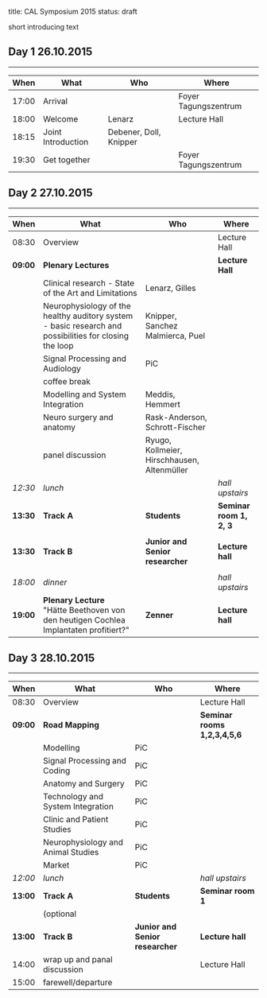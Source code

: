 title: CAL Symposium 2015
status: draft

short introducing text

## Day 1 26.10.2015
------------------

| When  |  What             | Who                   | Where              |
|------ |------             |-----                  |-------             |
| 17:00 | Arrival           |                       |Foyer Tagungszentrum|
| 18:00 | Welcome           | Lenarz                |Lecture Hall        |
| 18:15 | Joint Introduction| Debener, Doll, Knipper|                    |
| 19:30 | Get together      |                       |Foyer Tagungszentrum|


## Day 2 27.10.2015
------------------

| When | What | Who | Where |
|------ |------             |-----                  |-------             |
| 08:30 | Overview          |  |Lecture Hall |
| **09:00** | **Plenary Lectures**|  |**Lecture Hall** |
|       | Clinical research - State of the Art and Limitations |Lenarz, Gilles |  |
|       | Neurophysiology of the healthy auditory system - basic research and possibilities for closing the loop | Knipper, Sanchez Malmierca, Puel |  |
|       | Signal Processing and Audiology | PiC|
|       | coffee break |  | |
|       | Modelling and System Integration | Meddis, Hemmert | |
|       | Neuro surgery and anatomy | Rask-Anderson, Schrott-Fischer | |
|       | panel discussion | Ryugo, Kollmeier, Hirschhausen, Altenmüller |  |
|*12:30*| *lunch* | | *hall upstairs* |
| **13:30** |**Track A**| **Students**| **Seminar room 1, 2, 3**|
|  |  |  |  |
| **13:30** |**Track B** | **Junior and Senior researcher** | **Lecture hall** |
|  |  |  |  |
| *18:00* | *dinner* |  | *hall upstairs* |
| **19:00** | **Plenary Lecture** </br> "Hätte Beethoven von den heutigen Cochlea Implantaten profitiert?" | **Zenner** | **Lecture hall**|

## Day 3 28.10.2015
------------------

| When | What | Who | Where |
|------ |------             |-----                  |-------             |
| 08:30 | Overview          |  |Lecture Hall |
| **09:00** | **Road Mapping**|  |**Seminar rooms 1,2,3,4,5,6** |
|  | Modelling | PiC |  |
|  | Signal Processing and Coding | PiC |  |
|  | Anatomy and Surgery | PiC |  |
|  | Technology and System Integration | PiC |  |
|  | Clinic and Patient Studies | PiC |  |
|  | Neurophysiology and Animal Studies | PiC |  |
|  | Market | PiC |  |
|*12:00*| *lunch* | | *hall upstairs* |
| **13:00** |**Track A**| **Students**| **Seminar room 1**|
|           | (optional |  |  |
| **13:00** |**Track B** | **Junior and Senior researcher** | **Lecture hall** |
| 14:00 | wrap up and panal discussion |  | Lecture Hall |
| 15:00 | farewell/departure |  |  |
